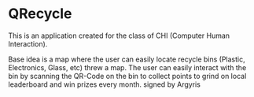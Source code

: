 # QRecycle


This is an application created for the class of CHI (Computer Human Interaction).

Base idea is a map where the user can easily locate recycle bins (Plastic, Electronics, Glass, etc) threw a map. The user can easily interact with the bin by scanning the QR-Code on the bin to collect points to grind on local leaderboard and win prizes every month.
signed by Argyris